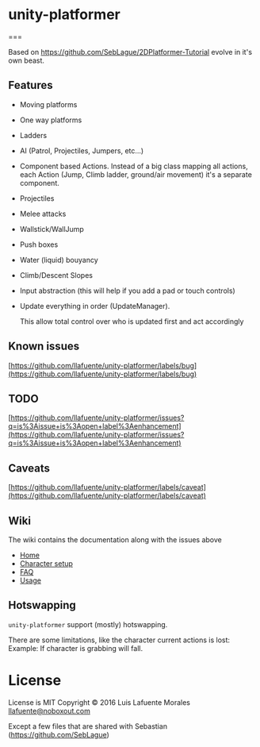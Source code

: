 # unity-platformer
===

Based on https://github.com/SebLague/2DPlatformer-Tutorial evolve
in it's own beast.

## Features

* Moving platforms
* One way platforms
* Ladders
* AI (Patrol, Projectiles, Jumpers, etc...)
* Component based Actions. Instead of a big class mapping all actions,
each Action (Jump, Climb ladder, ground/air movement) it's a separate component.
* Projectiles
* Melee attacks
* Wallstick/WallJump
* Push boxes
* Water (liquid) bouyancy
* Climb/Descent Slopes

* Input abstraction (this will help if you add a pad or touch controls)
* Update everything in order (UpdateManager).

  This allow total control over who is updated first and act accordingly

## Known issues

[https://github.com/llafuente/unity-platformer/labels/bug](https://github.com/llafuente/unity-platformer/labels/bug)

## TODO

[https://github.com/llafuente/unity-platformer/issues?q=is%3Aissue+is%3Aopen+label%3Aenhancement](https://github.com/llafuente/unity-platformer/issues?q=is%3Aissue+is%3Aopen+label%3Aenhancement)

## Caveats

[https://github.com/llafuente/unity-platformer/labels/caveat](https://github.com/llafuente/unity-platformer/labels/caveat)

## Wiki

The wiki contains the documentation along with the issues above

* [Home](/llafuente/unity-platformer/wiki)
* [Character setup](/llafuente/unity-platformer/wiki/Character-setup)
* [FAQ](/llafuente/unity-platformer/wiki/FAQ)
* [Usage](/llafuente/unity-platformer/wiki/Usage)

## Hotswapping

`unity-platformer` support (mostly) hotswapping.

There are some limitations, like the character current actions is lost: Example: If character is grabbing will fall.

# License

License is MIT Copyright © 2016 Luis Lafuente Morales <llafuente@noboxout.com>

Except a few files that are shared with Sebastian (https://github.com/SebLague)
